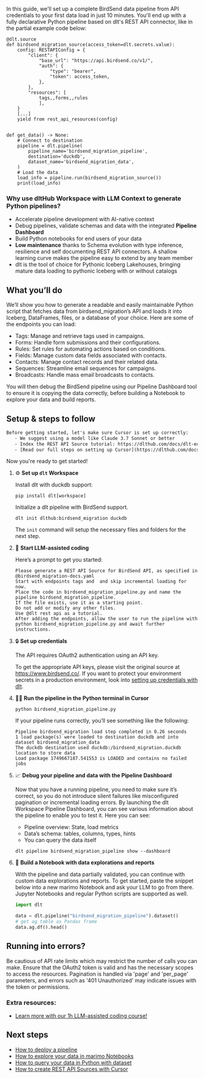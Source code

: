 In this guide, we'll set up a complete BirdSend data pipeline from API credentials to your first data load in just 10 minutes. You'll end up with a fully declarative Python pipeline based on dlt's REST API connector, like in the partial example code below:

```python-outcome
@dlt.source
def birdsend_migration_source(access_token=dlt.secrets.value):
    config: RESTAPIConfig = {
        "client": {
            "base_url": "https://api.birdsend.co/v1/",
            "auth": {
                "type": "bearer",
                "token": access_token,
            },
        },
        "resources": [
            tags,,forms,,rules
            ],
    }
    [...]
    yield from rest_api_resources(config)


def get_data() -> None:
    # Connect to destination
    pipeline = dlt.pipeline(
        pipeline_name='birdsend_migration_pipeline',
        destination='duckdb',
        dataset_name='birdsend_migration_data', 
    )
    # Load the data
    load_info = pipeline.run(birdsend_migration_source())
    print(load_info) 
```

### Why use dltHub Workspace with LLM Context to generate Python pipelines?

- Accelerate pipeline development with AI-native context
- Debug pipelines, validate schemas and data with the integrated **Pipeline Dashboard**
- Build Python notebooks for end users of your data
- **Low maintenance** thanks to Schema evolution with type inference, resilience and self documenting REST API connectors. A shallow learning curve makes the pipeline easy to extend by any team member
- dlt is the tool of choice for Pythonic Iceberg Lakehouses, bringing mature data loading to pythonic Iceberg with or without catalogs

## What you’ll do

We’ll show you how to generate a readable and easily maintainable Python script that fetches data from birdsend_migration’s API and loads it into Iceberg, DataFrames, files, or a database of your choice. Here are some of the endpoints you can load:

- Tags: Manage and retrieve tags used in campaigns.
- Forms: Handle form submissions and their configurations.
- Rules: Set rules for automating actions based on conditions.
- Fields: Manage custom data fields associated with contacts.
- Contacts: Manage contact records and their related data.
- Sequences: Streamline email sequences for campaigns.
- Broadcasts: Handle mass email broadcasts to contacts.

You will then debug the BirdSend pipeline using our Pipeline Dashboard tool to ensure it is copying the data correctly, before building a Notebook to explore your data and build reports.

## Setup & steps to follow

```default
Before getting started, let's make sure Cursor is set up correctly:
   - We suggest using a model like Claude 3.7 Sonnet or better
   - Index the REST API Source tutorial: https://dlthub.com/docs/dlt-ecosystem/verified-sources/rest_api/ and add it to context as **@dlt rest api**
   - [Read our full steps on setting up Cursor](https://dlthub.com/docs/dlt-ecosystem/llm-tooling/cursor-restapi#23-configuring-cursor-with-documentation)
```

Now you're ready to get started!

1. ⚙️ **Set up `dlt` Workspace**
    
    Install dlt with duckdb support:
    ```shell
    pip install dlt[workspace]
    ```

    Initialize a dlt pipeline with BirdSend support.
    ```shell
    dlt init dlthub:birdsend_migration duckdb
    ```

    The `init` command will setup the necessary files and folders for the next step.
    
2. 🤠 **Start LLM-assisted coding**
    
    Here’s a prompt to get you started:
    
    ```prompt
    Please generate a REST API Source for BirdSend API, as specified in @birdsend_migration-docs.yaml 
    Start with endpoints tags and  and skip incremental loading for now. 
    Place the code in birdsend_migration_pipeline.py and name the pipeline birdsend_migration_pipeline. 
    If the file exists, use it as a starting point. 
    Do not add or modify any other files. 
    Use @dlt rest api as a tutorial. 
    After adding the endpoints, allow the user to run the pipeline with python birdsend_migration_pipeline.py and await further instructions.
    ```

    
3. 🔒 **Set up credentials** 
    
    The API requires OAuth2 authentication using an API key.
    
    To get the appropriate API keys, please visit the original source at https://www.birdsend.co/.
    If you want to protect your environment secrets in a production environment, look into [setting up credentials with dlt](https://dlthub.com/docs/walkthroughs/add_credentials).
    
4. 🏃‍♀️ **Run the pipeline in the Python terminal in Cursor**
    
    ```shell
    python birdsend_migration_pipeline.py
    ```
    
    If your pipeline runs correctly, you’ll see something like the following:
    
    ```shell
    Pipeline birdsend_migration load step completed in 0.26 seconds
    1 load package(s) were loaded to destination duckdb and into dataset birdsend_migration_data
    The duckdb destination used duckdb:/birdsend_migration.duckdb location to store data
    Load package 1749667187.541553 is LOADED and contains no failed jobs
    ```
    
5. 📈 **Debug your pipeline and data with the Pipeline Dashboard**

    Now that you have a running pipeline, you need to make sure it’s correct, so you do not introduce silent failures like misconfigured pagination or incremental loading errors. By launching the dlt Workspace Pipeline Dashboard, you can see various information about the pipeline to enable you to test it. Here you can see:
    - Pipeline overview: State, load metrics
    - Data’s schema: tables, columns, types, hints
    - You can query the data itself
    
    ```shell
    dlt pipeline birdsend_migration_pipeline show --dashboard
    ```
    
6. 🐍 **Build a Notebook with data explorations and reports**

    With the pipeline and data partially validated, you can continue with custom data explorations and reports. To get started, paste the snippet below into a new marimo Notebook and ask your LLM to go from there. Jupyter Notebooks and regular Python scripts are supported as well.

    
    ```python
    import dlt

   data = dlt.pipeline("birdsend_migration_pipeline").dataset()
   # get ag table as Pandas frame
   data.ag.df().head()
    ```

## Running into errors?

Be cautious of API rate limits which may restrict the number of calls you can make. Ensure that the OAuth2 token is valid and has the necessary scopes to access the resources. Pagination is handled via 'page' and 'per_page' parameters, and errors such as '401 Unauthorized' may indicate issues with the token or permissions.

### Extra resources:

- [Learn more with our 1h LLM-assisted coding course!](https://www.youtube.com/watch?v=GGid70rnJuM)

## Next steps

- [How to deploy a pipeline](https://dlthub.com/docs/walkthroughs/deploy-a-pipeline)
- [How to explore your data in marimo Notebooks](https://dlthub.com/docs/general-usage/dataset-access/marimo)
- [How to query your data in Python with dataset](https://dlthub.com/docs/general-usage/dataset-access/dataset)
- [How to create REST API Sources with Cursor](https://dlthub.com/docs/dlt-ecosystem/llm-tooling/cursor-restapi)